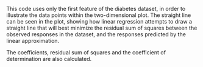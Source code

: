 This code uses only the first feature of the diabetes dataset, in order to illustrate the data points within the two-dimensional plot. The straight line can be seen in the plot, showing how linear regression attempts to draw a straight line that will best minimize the residual sum of squares between the observed responses in the dataset, and the responses predicted by the linear approximation.

The coefficients, residual sum of squares and the coefficient of determination are also calculated.
